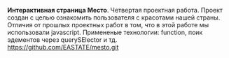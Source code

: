 **Интерактивная страница Место**. Четвертая проектная работа.
Проект создан с целью ознакомить пользователя с красотами нашей страны. Отличия от прошлых проектных работ в том, что в этой работе мы использовали javascript. Примененые технологии: function, поик эдементов через querySElector и тд.
https://github.com/EASTATE/mesto.git